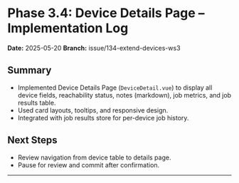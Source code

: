 # Phase 3.4: Device Details Page – Implementation Log

**Date:** 2025-05-20
**Branch:** issue/134-extend-devices-ws3

## Summary
- Implemented Device Details Page (`DeviceDetail.vue`) to display all device fields, reachability status, notes (markdown), job metrics, and job results table.
- Used card layouts, tooltips, and responsive design.
- Integrated with job results store for per-device job history.

## Next Steps
- Review navigation from device table to details page.
- Pause for review and commit after confirmation.

---
